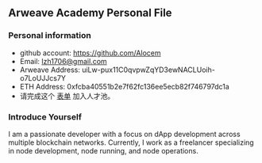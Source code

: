 ## Arweave Academy Personal File

### Personal information

- github account: https://github.com/Alocem
- Email: lzh1706@gmail.com
- Arweave Address: uiLw-pux11C0qvpwZqYD3ewNACLUoih-o7LoUJJcs7Y
- ETH Address: 0xfcba40551b2e7f62fc136ee5ecb82f746797dc1a
- 请完成这个 [表单](https://docs.google.com/forms/d/e/1FAIpQLSfWA5fIIcBgmRppm3jNz5vmf9Mai_QMVil-2pO4r7YKn_Zhtw/viewform?usp=sf_link) 加入人才池。

### Introduce Yourself
I am a passionate developer with a focus on dApp development across multiple blockchain networks. Currently, I work as a freelancer specializing in node development, node running, and node operations.
